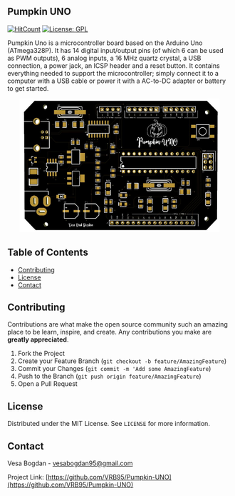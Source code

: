 <!-- PROJECT LOGO -->


## Pumpkin UNO

[![HitCount](http://hits.dwyl.com/VRB95/VRB95/Pumpkin-UNO.svg)](http://hits.dwyl.com/VRB95/VRB95/Pumpkin-UNO) [![License: GPL](https://img.shields.io/github/license/VRB95/Pumpkin-UNO?style=flat-square)](https://opensource.org/licenses/gpl-license)

Pumpkin Uno is a microcontroller board based on the Arduino Uno (ATmega328P). It has 14 digital input/output pins (of which 6 can be used as PWM outputs), 6 analog inputs, a 16 MHz quartz crystal, a USB connection, a power jack, an ICSP header and a reset button. It contains everything needed to support the microcontroller; simply connect it to a computer with a USB cable or power it with a AC-to-DC adapter or battery to get started.

<p align="center">
  <img src="img\front.JPG" alt="screenshot_1" width="450" height="300">
</p>

<!-- TABLE OF CONTENTS -->
## Table of Contents
- [Contributing](#contributing)
- [License](#license)
- [Contact](#contact)
  

<!-- CONTRIBUTING -->
## Contributing

Contributions are what make the open source community such an amazing place to be learn, inspire, and create. Any contributions you make are **greatly appreciated**.

1. Fork the Project
2. Create your Feature Branch (`git checkout -b feature/AmazingFeature`)
3. Commit your Changes (`git commit -m 'Add some AmazingFeature`)
4. Push to the Branch (`git push origin feature/AmazingFeature`)
5. Open a Pull Request



<!-- LICENSE -->
## License

Distributed under the MIT License. See `LICENSE` for more information.



<!-- CONTACT -->
## Contact

Vesa Bogdan - vesabogdan95@gmail.com

Project Link: [https://github.com/VRB95/Pumpkin-UNO](https://github.com/VRB95/Pumpkin-UNO)

